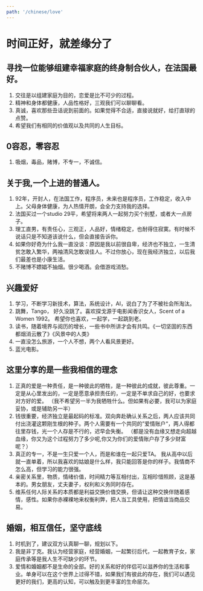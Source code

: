 ```yaml
---
path: '/chinese/love'
---
```


# 时间正好，就差缘分了

## 寻找一位能够组建幸福家庭的终身制合伙人，在法国最好。
1. 交往是以组建家庭为目的，恋爱是比不可少的过程。
2. 精神和身体都健康，人品性格好，三观我们可以聊聊看。
3. 真诚，喜欢那些丑话说到前面的。如果觉得不合适，直接说就好，给打直球的点赞。
4. 希望我们有相同的价值观以及共同的人生目标。

## 0容忍，零容忍
1. 吸烟，毒品，赌博，不专一，不诚信。

## 关于我,一个上进的普通人。

1. 92年，开封人，在法国工作，程序员，未来也是程序员，工作稳定，收入中上。父母身体健康，为人热情开朗，会全力支持我的选择。
2. 法国买过一个studio 29平，希望将来两人一起努力买个别墅，或者大一点房子。
3. 理工直男，有责任心，三观正，人品好，情绪稳定，也耐得住寂寞。有时候不说话只是不知道该说什么，但会直接告诉你。
4. 如果你好奇为什么我一直没谈：原因是我以前很自卑，经济也不独立，一生清贫怎敢入繁华，两袖清风怎敢误佳人。不过你放心，现在我经济独立，以后我们最差也是小康生活。
5. 不赌博不嫖娼不抽烟。很少喝酒。会借游戏消愁。

## 兴趣爱好

1. 学习，不断学习新技术，算法，系统设计，AI，说白了为了不被社会所淘汰。
2. 跳舞，Tango， 好久没跳了。喜欢探戈源于电影闻香识女人，Scent of a Women 1992。 希望你也喜欢，一起学，一起跳到老。
3. 读书，随着境界与阅历的增长，一些书中所讲才会有共鸣。《一切坚固的东西都烟消云散了》《风景中的人类》
4. 一直没怎么旅游，一个人不想，两个人看风景更好。
5. 蓝光电影。

## 这里分享的是一些我相信的理念

1. 正真的爱是一种责任，是一种彼此的牺牲，是一种彼此的成就，彼此尊重。一定是从心里发出的，一定是愿意承担责任的，一定是不单求自己的好，也要求对方好的爱。
（我不希望另一半为我牺牲什么。但如果有必要，我可以为家庭妥协，或是辅助另一半）
2. 钱很重要，经济独立是最起码的标准。双向奔赴确认关系之后，两人应该共同付出浇灌这颗刚生根的种子。两个人需要有一个共同的”爱情账户“，两人得都往里存钱，光一个人存是不行的，迟早会失衡。
（都是没有血缘又想走向超越血缘，你又为这个过程努力了多少呢,你又为你们的爱情账户存了多少财富呢？）
3. 真正的专一，不是一生只爱一个人，而是和谁在一起只爱TA。 我从高中以后就一直单着，所以我喜欢的姑娘是什么样，我只能回答是你的样子。我情商不怎么高，但学习的能力很强。
4. 亲密关系里，物质，情绪价值，时间精力等互相付出，互相珍惜照顾，这是基本的。男女朋友，丈夫妻子，权利和义务同时存在。
5. 维系任何人际关系的本质都是利益交换价值交换，但请让这种交换伴随着感情，感性。如果你赤裸裸地来权衡利弊，把人当工具使用，把情谊当商品交易。

## 婚姻，相互信任，坚守底线
1. 时机到了，建议双方认真聊一聊，规划以下。
2. 我是非丁克。我认为经营家庭，经营婚姻，一起繁衍后代，一起教育子女，家庭传承等是我人生不可缺少的环节。
3. 爱情和婚姻都不是生命的全部。好的关系和好的伴侣可以滋养你的生活和事业。单身可以在这个世界上过得不错，如果我们有彼此的存在，我们可以遇见更好的我们，更高的认知，可以触及到更丰富的生命层次。